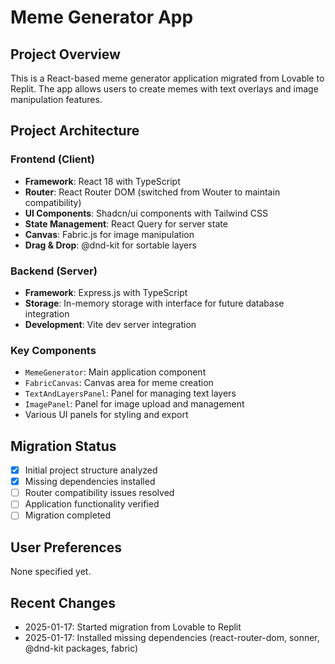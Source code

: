 # Meme Generator App

## Project Overview
This is a React-based meme generator application migrated from Lovable to Replit. The app allows users to create memes with text overlays and image manipulation features.

## Project Architecture

### Frontend (Client)
- **Framework**: React 18 with TypeScript
- **Router**: React Router DOM (switched from Wouter to maintain compatibility)
- **UI Components**: Shadcn/ui components with Tailwind CSS
- **State Management**: React Query for server state
- **Canvas**: Fabric.js for image manipulation
- **Drag & Drop**: @dnd-kit for sortable layers

### Backend (Server)
- **Framework**: Express.js with TypeScript
- **Storage**: In-memory storage with interface for future database integration
- **Development**: Vite dev server integration

### Key Components
- `MemeGenerator`: Main application component
- `FabricCanvas`: Canvas area for meme creation
- `TextAndLayersPanel`: Panel for managing text layers
- `ImagePanel`: Panel for image upload and management
- Various UI panels for styling and export

## Migration Status
- [x] Initial project structure analyzed
- [x] Missing dependencies installed
- [ ] Router compatibility issues resolved
- [ ] Application functionality verified
- [ ] Migration completed

## User Preferences
None specified yet.

## Recent Changes
- 2025-01-17: Started migration from Lovable to Replit
- 2025-01-17: Installed missing dependencies (react-router-dom, sonner, @dnd-kit packages, fabric)